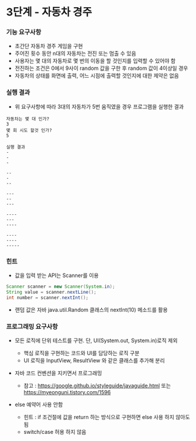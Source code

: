 # 3단계 - 자동차 경주

### 기능 요구사항

- 초간단 자동차 경주 게임을 구현
- 주어진 횟수 동안 n대의 자동차는 전진 또는 멈출 수 있음
- 사용자는 몇 대의 자동차로 몇 번의 이동을 할 것인지를 입력할 수 있어야 함
- 전진하는 조건은 0에서 9사이 random 값을 구한 후 random 값이 4이상일 경우
- 자동차의 상태를 화면에 출력, 어느 시점에 출력할 것인지에 대한 제약은 없음

### 실행 결과

- 위 요구사항에 따라 3대의 자동차가 5번 움직였을 경우 프로그램을 실행한 결과
```
자동차는 몇 대 인가?
3
몇 회 시도 할것 인가?
5

실행 결과
-
-
-

--
-
--

---
--
---

----
---
----

----
----
-----
```

### 힌트
- 값을 입력 받는 API는 Scanner를 이용

```java
Scanner scanner = new Scanner(System.in);
String value = scanner.nextLine();
int number = scanner.nextInt(); 
```
- 랜덤 값은 자바 java.util.Random 클래스의 nextInt(10) 메소드를 활용

### 프로그래밍 요구사항
- 모든 로직에 단위 테스트를 구현. 단, UI(System.out, System.in)로직 제외
    - 핵심 로직을 구현하는 코드와 UI를 담당하는 로직 구분
    - UI 로직을 InputView, ResultView 와 같은 클래스를 추가해 분리

- 자바 코드 컨벤션을 지키면서 프로그래밍
    - 참고 : https://google.github.io/styleguide/javaguide.html 또는 https://myeonguni.tistory.com/1596

- else 예약어 사용 안함
    - 힌트 : if 조건절에 값을 return 하는 방식으로 구현하면 else 사용 하지 않아도 됨
    - switch/case 허용 하지 않음


